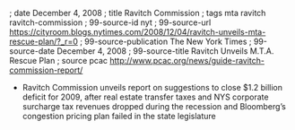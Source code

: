 ; date December 4, 2008
; title Ravitch Commission
; tags mta ravitch ravitch-commission
; 99-source-id nyt
; 99-source-url https://cityroom.blogs.nytimes.com/2008/12/04/ravitch-unveils-mta-rescue-plan/?_r=0
; 99-source-publication The New York Times
; 99-source-date December 4, 2008
; 99-source-title Ravitch Unveils M.T.A. Rescue Plan
; source pcac http://www.pcac.org/news/guide-ravitch-commission-report/

- Ravitch Commission unveils report on suggestions to close $1.2 billion deficit for 2009, after real estate transfer taxes and NYS corporate surcharge tax revenues dropped during the recession and Bloomberg’s congestion pricing plan failed in the state legislature
